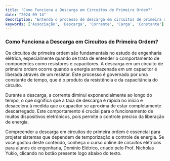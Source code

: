 ```yaml
---
title: "Como Funciona a Descarga em Circuitos de Primeira Ordem?"
date: "2024-09-14"
description: "Entenda o processo de descarga em circuitos de primeira ordem e sua importância em engenharia elétrica."
keywords: ['Associação', 'Descarga', 'Corrente', 'Carga', 'Constante']
---
```


### Como Funciona a Descarga em Circuitos de Primeira Ordem?

Os circuitos de primeira ordem são fundamentais no estudo de engenharia elétrica, especialmente quando se trata de entender o comportamento de componentes como resistores e capacitores. A descarga em um circuito de primeira ordem ocorre quando a energia armazenada em um capacitor é liberada através de um resistor. Este processo é governado por uma constante de tempo, que é o produto da resistência e da capacitância do circuito. 

Durante a descarga, a corrente diminui exponencialmente ao longo do tempo, o que significa que a taxa de descarga é rápida no início e desacelera à medida que o capacitor se aproxima de estar completamente descarregado. Este comportamento é crucial para o funcionamento de muitos dispositivos eletrônicos, pois permite o controle preciso da liberação de energia.

Compreender a descarga em circuitos de primeira ordem é essencial para projetar sistemas que dependem de temporização e controle de energia. Se você gostou deste conteúdo, conheça o curso online de circuitos elétricos para alunos de engenharia, Domínio Elétrico, criado pelo Prof. Nicholas Yukio, clicando no botão presente logo abaixo do texto.
